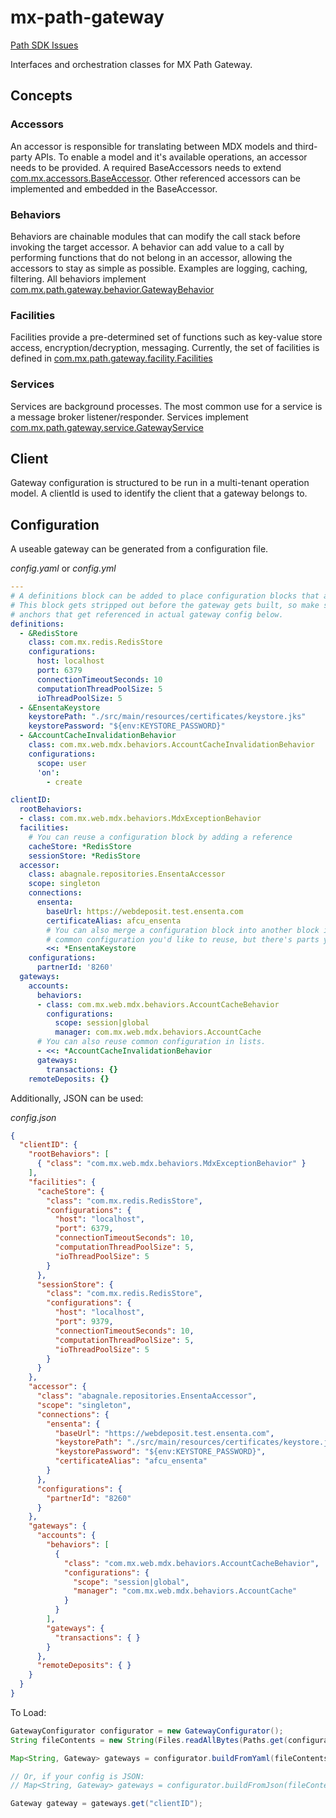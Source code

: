 # mx-path-gateway

[Path SDK Issues](https://gitlab.mx.com/groups/mx/money-experiences/path/path-issues/-/issues?scope=all&utf8=%E2%9C%93&state=opened&label_name[]=Path%20SDK)

Interfaces and orchestration classes for MX Path Gateway.

## Concepts

### Accessors

An accessor is responsible for translating between MDX models and third-party APIs. To enable a model and it's available operations, an accessor needs to be provided. A required BaseAccessors needs to extend [com.mx.accessors.BaseAccessor](https://gitlab.mx.com/mx/java-mdx-models/-/blob/master/src/main/java/com/mx/accessors/BaseAccessor.java). Other referenced accessors can be implemented and embedded in the BaseAccessor.

### Behaviors

Behaviors are chainable modules that can modify the call stack before invoking the target accessor. A behavior can add value to a call by performing functions that do not belong in an accessor, allowing the accessors to stay as simple as possible. Examples are logging, caching, filtering. All behaviors implement [com.mx.path.gateway.behavior.GatewayBehavior](https://gitlab.mx.com/middleware/java-path-gateway/-/blob/master/src/main/java/com/mx/path/gateway/behavior/GatewayBehavior.java)

### Facilities

Facilities provide a pre-determined set of functions such as key-value store access, encryption/decryption, messaging. Currently, the set of facilities is defined in [com.mx.path.gateway.facility.Facilities](https://gitlab.mx.com/middleware/java-path-gateway/-/blob/master/src/main/java/com/mx/path/gateway/facility/Facilities.java)

### Services

Services are background processes. The most common use for a service is a message broker listener/responder. Services implement [com.mx.path.gateway.service.GatewayService](https://gitlab.mx.com/middleware/java-path-gateway/-/blob/master/src/main/java/com/mx/path/gateway/service/GatewayService.java)

## Client

Gateway configuration is structured to be run in a multi-tenant operation model. A clientId is used to identify the
client that a gateway belongs to.

## Configuration

A useable gateway can be generated from a configuration file.

_config.yaml_ or _config.yml_

```yaml
---
# A definitions block can be added to place configuration blocks that are shareable.
# This block gets stripped out before the gateway gets built, so make sure to only place
# anchors that get referenced in actual gateway config below.
definitions: 
  - &RedisStore
    class: com.mx.redis.RedisStore
    configurations:
      host: localhost
      port: 6379
      connectionTimeoutSeconds: 10
      computationThreadPoolSize: 5
      ioThreadPoolSize: 5
  - &EnsentaKeystore
    keystorePath: "./src/main/resources/certificates/keystore.jks"
    keystorePassword: "${env:KEYSTORE_PASSWORD}"
  - &AccountCacheInvalidationBehavior
    class: com.mx.web.mdx.behaviors.AccountCacheInvalidationBehavior
    configurations:
      scope: user
      'on':
        - create

clientID:
  rootBehaviors:
  - class: com.mx.web.mdx.behaviors.MdxExceptionBehavior
  facilities:
    # You can reuse a configuration block by adding a reference
    cacheStore: *RedisStore
    sessionStore: *RedisStore
  accessor:
    class: abagnale.repositories.EnsentaAccessor
    scope: singleton
    connections:
      ensenta:
        baseUrl: https://webdeposit.test.ensenta.com
        certificateAlias: afcu_ensenta
        # You can also merge a configuration block into another block if there is some
        # common configuration you'd like to reuse, but there's parts you'd like to add/change.
        <<: *EnsentaKeystore 
    configurations:
      partnerId: '8260'
  gateways:
    accounts:
      behaviors:
      - class: com.mx.web.mdx.behaviors.AccountCacheBehavior
        configurations:
          scope: session|global
          manager: com.mx.web.mdx.behaviors.AccountCache
      # You can also reuse common configuration in lists.
      - <<: *AccountCacheInvalidationBehavior
      gateways:
        transactions: {}
    remoteDeposits: {}
```

Additionally, JSON can be used:

_config.json_

```json
{
  "clientID": {
    "rootBehaviors": [
      { "class": "com.mx.web.mdx.behaviors.MdxExceptionBehavior" }
    ],
    "facilities": {
      "cacheStore": {
        "class": "com.mx.redis.RedisStore",
        "configurations": {
          "host": "localhost",
          "port": 6379,
          "connectionTimeoutSeconds": 10,
          "computationThreadPoolSize": 5,
          "ioThreadPoolSize": 5
        }
      },
      "sessionStore": {
        "class": "com.mx.redis.RedisStore",
        "configurations": {
          "host": "localhost",
          "port": 9379,
          "connectionTimeoutSeconds": 10,
          "computationThreadPoolSize": 5,
          "ioThreadPoolSize": 5
        }
      }
    },
    "accessor": {
      "class": "abagnale.repositories.EnsentaAccessor",
      "scope": "singleton",
      "connections": {
        "ensenta": {
          "baseUrl": "https://webdeposit.test.ensenta.com",
          "keystorePath": "./src/main/resources/certificates/keystore.jks",
          "keystorePassword": "${env:KEYSTORE_PASSWORD}",
          "certificateAlias": "afcu_ensenta"
        }
      },
      "configurations": {
        "partnerId": "8260"
      }
    },
    "gateways": {
      "accounts": {
        "behaviors": [
          {
            "class": "com.mx.web.mdx.behaviors.AccountCacheBehavior",
            "configurations": {
              "scope": "session|global",
              "manager": "com.mx.web.mdx.behaviors.AccountCache"
            }
          }
        ],
        "gateways": {
          "transactions": { }
        }
      },
      "remoteDeposits": { }
    }
  }
}
```

To Load:

```java
GatewayConfigurator configurator = new GatewayConfigurator();
String fileContents = new String(Files.readAllBytes(Paths.get(configurationPath)), StandardCharsets.UTF_8);

Map<String, Gateway> gateways = configurator.buildFromYaml(fileContents);

// Or, if your config is JSON:
// Map<String, Gateway> gateways = configurator.buildFromJson(fileContents);

Gateway gateway = gateways.get("clientID");
```
